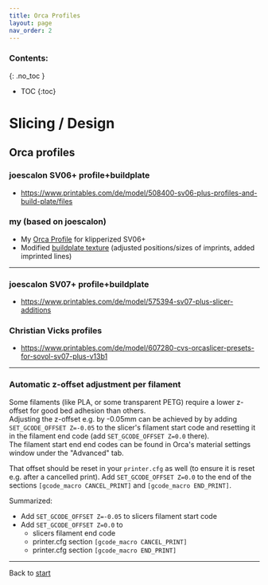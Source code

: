 ```yaml
---
title: Orca Profiles
layout: page
nav_order: 2
---
```


### Contents:
{: .no_toc }
- TOC
{:toc}

# Slicing / Design

## Orca profiles

### joescalon SV06+ profile+buildplate
  * <https://www.printables.com/de/model/508400-sv06-plus-profiles-and-build-plate/files>

### my (based on joescalon)
  * My [Orca Profile](files/tm_sv06_klipper_orca_printer_profiles.zip) for klipperized SV06+
  * Modified [buildplate texture](https://www.printables.com/model/1106765-sv06-bed-texture) (adjusted positions/sizes of imprints, added imprinted lines)

----

### joescalon SV07+ profile+buildplate
  * <https://www.printables.com/de/model/575394-sv07-plus-slicer-additions>

### Christian Vicks profiles
  * <https://www.printables.com/de/model/607280-cvs-orcaslicer-presets-for-sovol-sv07-plus-v13b1>

----

### Automatic z-offset adjustment per filament
Some filaments (like PLA, or some transparent PETG) require a lower z-offset for good bed adhesion than others.  
Adjusting the z-offset e.g. by -0.05mm can be achieved by by adding `SET_GCODE_OFFSET Z=-0.05` to the slicer's filament start code and resetting it in the filament end code (add `SET_GCODE_OFFSET Z=0.0` there).  
The filament start end end codes can be found in Orca's material settings window under the "Advanced" tab.

That offset should be reset in your `printer.cfg` as well (to ensure it is reset e.g. after a cancelled print). Add `SET_GCODE_OFFSET Z=0.0` to the end of the sections `[gcode_macro CANCEL_PRINT]` and `[gcode_macro END_PRINT]`.

Summarized:
  * Add `SET_GCODE_OFFSET Z=-0.05` to slicers filament start code
  * Add `SET_GCODE_OFFSET Z=0.0` to
    * slicers filament end code
    * printer.cfg section `[gcode_macro CANCEL_PRINT]`
    * printer.cfg section `[gcode_macro END_PRINT]`

----
Back to [start](index.md)
